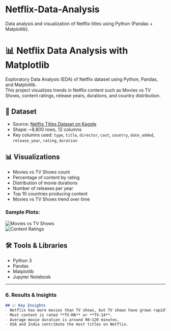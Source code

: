 # Netflix-Data-Analysis
Data analysis and visualization of Netflix titles using Python (Pandas + Matplotlib).
# 📊 Netflix Data Analysis with Matplotlib
Exploratory Data Analysis (EDA) of Netflix dataset using Python, Pandas, and Matplotlib.  
This project visualizes trends in Netflix content such as Movies vs TV Shows, content ratings, release years, durations, and country distribution.
## 📂 Dataset
- Source: [Netflix Titles Dataset on Kaggle](https://www.kaggle.com/datasets/shivamb/netflix-shows)
- Shape: ~8,800 rows, 12 columns  
- Key columns used: `type`, `title`, `director`, `cast`, `country`, `date_added`, `release_year`, `rating`, `duration`
## 📊 Visualizations
- Movies vs TV Shows count  
- Percentage of content by rating  
- Distribution of movie durations  
- Number of releases per year  
- Top 10 countries producing content  
- Movies vs TV Shows trend over time  

### Sample Plots:
![Movies vs TV Shows]([plots/movies_vs_tvshows.png](https://github.com/Priyankit07/Netflix-Data-Ananlysis/blob/main/Tv%20shows%20vs%20movies.png))  
![Content Ratings](plots/content_rating.png)
## 🛠️ Tools & Libraries
- Python 3
- Pandas
- Matplotlib
- Jupyter Notebook

---

### 6. Results & Insights
```markdown
## 📈 Key Insights
- Netflix has more movies than TV shows, but TV shows have grown rapidly since 2015.  
- Most content is rated **TV-MA** or **TV-14**.  
- Average movie duration is around 90–120 minutes.  
- USA and India contribute the most titles on Netflix.  
